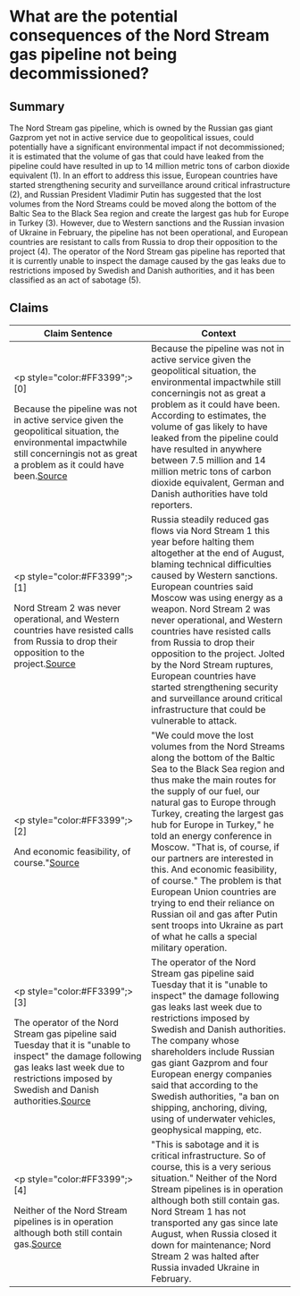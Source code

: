 # What are the potential consequences of the Nord Stream gas pipeline not being decommissioned?

## Summary
The Nord Stream gas pipeline, which is owned by the Russian gas giant Gazprom yet not in active service due to geopolitical issues, could potentially have a significant environmental impact if not decommissioned; it is estimated that the volume of gas that could have leaked from the pipeline could have resulted in up to 14 million metric tons of carbon dioxide equivalent (1). In an effort to address this issue, European countries have started strengthening security and surveillance around critical infrastructure (2), and Russian President Vladimir Putin has suggested that the lost volumes from the Nord Streams could be moved along the bottom of the Baltic Sea to the Black Sea region and create the largest gas hub for Europe in Turkey (3). However, due to Western sanctions and the Russian invasion of Ukraine in February, the pipeline has not been operational, and European countries are resistant to calls from Russia to drop their opposition to the project (4). The operator of the Nord Stream gas pipeline has reported that it is currently unable to inspect the damage caused by the gas leaks due to restrictions imposed by Swedish and Danish authorities, and it has been classified as an act of sabotage (5).

## Claims
| Claim Sentence | Context |
|---|---|
|<p style="color:#FF3399";>[0]</p>Because the pipeline was not in active service given the geopolitical situation, the environmental impactwhile still concerningis not as great a problem as it could have been.<a href="https://www.technologyreview.com/2022/10/03/1060558/heres-how-the-nord-stream-gas-pipelines-could-be-fixed/" target="_blank">Source</a>| Because the pipeline was not in active service given the geopolitical situation, the environmental impactwhile still concerningis not as great a problem as it could have been. According to estimates, the volume of gas likely to have leaked from the pipeline could have resulted in anywhere between 7.5 million and 14 million metric tons of carbon dioxide equivalent, German and Danish authorities have told reporters.|
|<p style="color:#FF3399";>[1]</p>Nord Stream 2 was never operational, and Western countries have resisted calls from Russia to drop their opposition to the project.<a href="https://www.reuters.com/business/energy/russias-gazprom-says-pressure-nord-stream-pipelines-has-stabilised-2022-10-03/" target="_blank">Source</a>| Russia steadily reduced gas flows via Nord Stream 1 this year before halting them altogether at the end of August, blaming technical difficulties caused by Western sanctions. European countries said Moscow was using energy as a weapon. Nord Stream 2 was never operational, and Western countries have resisted calls from Russia to drop their opposition to the project. Jolted by the Nord Stream ruptures, European countries have started strengthening security and surveillance around critical infrastructure that could be vulnerable to attack.|
|<p style="color:#FF3399";>[2]</p>And economic feasibility, of course."<a href="https://www.reuters.com/world/europe/putin-moots-major-gas-hub-turkey-with-nord-stream-supplies-2022-10-12/" target="_blank">Source</a>| "We could move the lost volumes from the Nord Streams along the bottom of the Baltic Sea to the Black Sea region and thus make the main routes for the supply of our fuel, our natural gas to Europe through Turkey, creating the largest gas hub for Europe in Turkey," he told an energy conference in Moscow. "That is, of course, if our partners are interested in this. And economic feasibility, of course." The problem is that European Union countries are trying to end their reliance on Russian oil and gas after Putin sent troops into Ukraine as part of what he calls a special military operation.|
|<p style="color:#FF3399";>[3]</p>The operator of the Nord Stream gas pipeline said Tuesday that it is "unable to inspect" the damage following gas leaks last week due to restrictions imposed by Swedish and Danish authorities.<a href="https://www.cnn.com/europe/live-news/russia-ukraine-war-news-10-04-22/h_e06796753d4021e8a4b1da35046850fa" target="_blank">Source</a>| The operator of the Nord Stream gas pipeline said Tuesday that it is "unable to inspect" the damage following gas leaks last week due to restrictions imposed by Swedish and Danish authorities. The company whose shareholders include Russian gas giant Gazprom and four European energy companies said that according to the Swedish authorities, "a ban on shipping, anchoring, diving, using of underwater vehicles, geophysical mapping, etc.|
|<p style="color:#FF3399";>[4]</p>Neither of the Nord Stream pipelines is in operation although both still contain gas.<a href="https://www.theguardian.com/politics/2022/oct/01/truss-nord-stream-gas-pipeline-russia-damage-sabotage" target="_blank">Source</a>| "This is sabotage and it is critical infrastructure. So of course, this is a very serious situation." Neither of the Nord Stream pipelines is in operation although both still contain gas. Nord Stream 1 has not transported any gas since late August, when Russia closed it down for maintenance; Nord Stream 2 was halted after Russia invaded Ukraine in February.|
